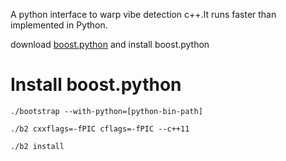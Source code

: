 A python interface to warp vibe detection c++.It runs faster than implemented in Python.

download [boost.python](https://dl.bintray.com/boostorg/release/1.75.0/source/boost_1_75_0_rc1.zip) and install boost.python 

# Install boost.python
`./bootstrap --with-python=[python-bin-path]`

`./b2 cxxflags=-fPIC cflags=-fPIC --c++11`

`./b2 install`

